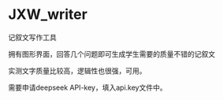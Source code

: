 # JXW_writer

记叙文写作工具

拥有图形界面，回答几个问题即可生成学生需要的质量不错的记叙文

实测文字质量比较高，逻辑性也很强，可用。

需要申请deepseek API-key，填入api.key文件中。
